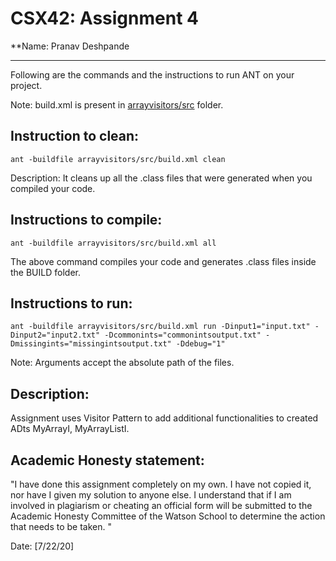 # CSX42: Assignment 4
**Name: Pranav Deshpande

-----------------------------------------------------------------------

Following are the commands and the instructions to run ANT on your project.


Note: build.xml is present in [arrayvisitors/src](./arrayvisitors/src/) folder.

## Instruction to clean:

```commandline
ant -buildfile arrayvisitors/src/build.xml clean
```

Description: It cleans up all the .class files that were generated when you
compiled your code.

## Instructions to compile:

```commandline
ant -buildfile arrayvisitors/src/build.xml all
```
The above command compiles your code and generates .class files inside the BUILD folder.

## Instructions to run:

```commandline
ant -buildfile arrayvisitors/src/build.xml run -Dinput1="input.txt" -Dinput2="input2.txt" -Dcommonints="commonintsoutput.txt" -Dmissingints="missingintsoutput.txt" -Ddebug="1"
```
Note: Arguments accept the absolute path of the files.


## Description:
Assignment uses Visitor Pattern to add additional functionalities to created ADts MyArrayI, MyArrayListI.


## Academic Honesty statement:

"I have done this assignment completely on my own. I have not copied
it, nor have I given my solution to anyone else. I understand that if
I am involved in plagiarism or cheating an official form will be
submitted to the Academic Honesty Committee of the Watson School to
determine the action that needs to be taken. "

Date: [7/22/20]


